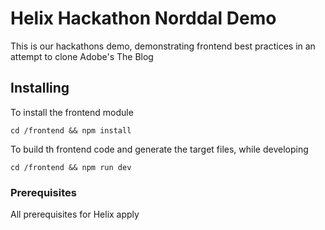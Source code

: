 # Helix Hackathon Norddal Demo

This is our hackathons demo, demonstrating frontend best practices in an attempt to clone Adobe's The Blog

## Installing

To install the frontend module
```
cd /frontend && npm install
```

To build th frontend code and generate the target files, while developing
```
cd /frontend && npm run dev
```

### Prerequisites

All prerequisites for Helix apply



